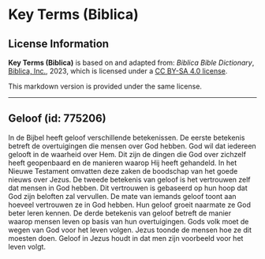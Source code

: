 # Key Terms (Biblica)

## License Information

**Key Terms (Biblica)** is based on and adapted from: _Biblica Bible Dictionary_, [Biblica, Inc.](https://www.biblica.com/), 2023, which is licensed under a [CC BY-SA 4.0 license](https://creativecommons.org/licenses/by-sa/4.0/legalcode.en).

This markdown version is provided under the same license.



--------------------------------

## Geloof (id: 775206)

In de Bijbel heeft geloof verschillende betekenissen. De eerste betekenis betreft de overtuigingen die mensen over God hebben. God wil dat iedereen gelooft in de waarheid over Hem. Dit zijn de dingen die God over zichzelf heeft geopenbaard en de manieren waarop Hij heeft gehandeld. In het Nieuwe Testament omvatten deze zaken de boodschap van het goede nieuws over Jezus. De tweede betekenis van geloof is het vertrouwen zelf dat mensen in God hebben. Dit vertrouwen is gebaseerd op hun hoop dat God zijn beloften zal vervullen. De mate van iemands geloof toont aan hoeveel vertrouwen ze in God hebben. Hun geloof groeit naarmate ze God beter leren kennen. De derde betekenis van geloof betreft de manier waarop mensen leven op basis van hun overtuigingen. Gods volk moet de wegen van God voor het leven volgen. Jezus toonde de mensen hoe ze dit moesten doen. Geloof in Jezus houdt in dat men zijn voorbeeld voor het leven volgt.


